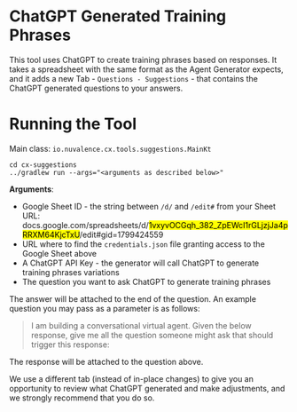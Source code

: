 ChatGPT Generated Training Phrases
==================================

This tool uses ChatGPT to create training phrases based on responses. It takes 
a spreadsheet with the same format as the Agent Generator expects, and it adds
a new Tab - `Questions - Suggestions` - that contains the ChatGPT generated 
questions to your answers.

# Running the Tool

Main class: `io.nuvalence.cx.tools.suggestions.MainKt`

```
cd cx-suggestions
../gradlew run --args="<arguments as described below>"
```

**Arguments**:
* Google Sheet ID - the string between `/d/` and `/edit#` from your Sheet URL: docs.google.com/spreadsheets/d/<mark>1vxyvOCGqh_382_ZpEWcI1rGLjzjJa4pRRXM64KjcTxU</mark>/edit#gid=1799424559
* URL where to find the `credentials.json` file granting access to the Google Sheet above
* A ChatGPT API Key - the generator will call ChatGPT to generate training phrases variations
* The question you want to ask ChatGPT to generate training phrases

The answer will be attached to the end of the question. An example question you
may pass as a parameter is as follows:

> I am building a conversational virtual agent. Given the below response, 
> give me all the question someone might ask that should trigger this response:

The response will be attached to the question above.

We use a different tab (instead of in-place changes) to give you an opportunity to
review what ChatGPT generated and make adjustments, and we strongly recommend that
you do so.